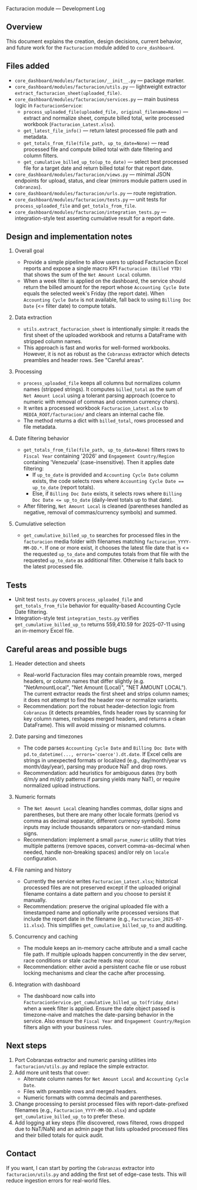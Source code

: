 Facturacion module — Development Log

Overview
--------
This document explains the creation, design decisions, current behavior, and future work for the `Facturacion` module added to `core_dashboard`.

Files added
-----------
- `core_dashboard/modules/facturacion/__init__.py` — package marker.
- `core_dashboard/modules/facturacion/utils.py` — lightweight extractor `extract_facturacion_sheet(uploaded_file)`.
- `core_dashboard/modules/facturacion/services.py` — main business logic in `FacturacionService`:
  - `process_uploaded_file(uploaded_file, original_filename=None)` — extract and normalize sheet, compute billed total, write processed workbook (`Facturacion_Latest.xlsx`).
  - `get_latest_file_info()` — return latest processed file path and metadata.
  - `get_totals_from_file(file_path, up_to_date=None)` — read processed file and compute billed total with date filtering and column filters.
  - `get_cumulative_billed_up_to(up_to_date)` — select best processed file for a target date and return billed total for that report date.
- `core_dashboard/modules/facturacion/views.py` — minimal JSON endpoints for upload, status, and clear (mirrors module pattern used in `Cobranzas`).
- `core_dashboard/modules/facturacion/urls.py` — route registration.
- `core_dashboard/modules/facturacion/tests.py` — unit tests for `process_uploaded_file` and `get_totals_from_file`.
- `core_dashboard/modules/facturacion/integration_tests.py` — integration-style test asserting cumulative result for a report date.

Design and implementation notes
-------------------------------
1. Overall goal
   - Provide a simple pipeline to allow users to upload Facturacion Excel reports and expose a single macro KPI `Facturacion (Billed YTD)` that shows the sum of the `Net Amount Local` column.
   - When a week filter is applied on the dashboard, the service should return the billed amount for the report whose `Accounting Cycle Date` equals the selected week's Friday (the report date). When `Accounting Cycle Date` is not available, fall back to using `Billing Doc Date` (<= filter date) to compute totals.

2. Data extraction
   - `utils.extract_facturacion_sheet` is intentionally simple: it reads the first sheet of the uploaded workbook and returns a DataFrame with stripped column names.
   - This approach is fast and works for well-formed workbooks. However, it is not as robust as the `Cobranzas` extractor which detects preambles and header rows. See "Careful areas".

3. Processing
   - `process_uploaded_file` keeps all columns but normalizes column names (stripped strings). It computes `billed_total` as the sum of `Net Amount Local` using a tolerant parsing approach (coerce to numeric with removal of commas and common currency chars).
   - It writes a processed workbook `Facturacion_Latest.xlsx` to `MEDIA_ROOT/facturacion/` and clears an internal cache file.
   - The method returns a dict with `billed_total`, rows processed and file metadata.

4. Date filtering behavior
   - `get_totals_from_file(file_path, up_to_date=None)` filters rows to `Fiscal Year` containing '2026' and `Engagement Country/Region` containing 'Venezuela' (case-insensitive). Then it applies date filtering:
     - If `up_to_date` is provided and `Accounting Cycle Date` column exists, the code selects rows where `Accounting Cycle Date == up_to_date` (report totals).
     - Else, if `Billing Doc Date` exists, it selects rows where `Billing Doc Date <= up_to_date` (daily-level totals up to that date).
   - After filtering, `Net Amount Local` is cleaned (parentheses handled as negative, removal of commas/currency symbols) and summed.

5. Cumulative selection
   - `get_cumulative_billed_up_to` searches for processed files in the `facturacion` media folder with filenames matching `facturacion_YYYY-MM-DD.*`. If one or more exist, it chooses the latest file date that is <= the requested `up_to_date` and computes totals from that file with the requested `up_to_date` as additional filter. Otherwise it falls back to the latest processed file.

Tests
-----
- Unit test `tests.py` covers `process_uploaded_file` and `get_totals_from_file` behavior for equality-based Accounting Cycle Date filtering.
- Integration-style test `integration_tests.py` verifies `get_cumulative_billed_up_to` returns 559,410.59 for 2025-07-11 using an in-memory Excel file.

Careful areas and possible bugs
------------------------------
1. Header detection and sheets
   - Real-world Facturacion files may contain preamble rows, merged headers, or column names that differ slightly (e.g. "NetAmountLocal", "Net Amount (Local)", "NET AMOUNT LOCAL"). The current extractor reads the first sheet and strips column names; it does not attempt to find the header row or normalize variants.
   - Recommendation: port the robust header-detection logic from `Cobranzas` (it detects preambles, finds header rows by scanning for key column names, reshapes merged headers, and returns a clean DataFrame). This will avoid missing or misnamed columns.

2. Date parsing and timezones
   - The code parses `Accounting Cycle Date` and `Billing Doc Date` with `pd.to_datetime(..., errors='coerce').dt.date`. If Excel cells are strings in unexpected formats or localized (e.g., day/month/year vs month/day/year), parsing may produce NaT and drop rows.
   - Recommendation: add heuristics for ambiguous dates (try both d/m/y and m/d/y patterns if parsing yields many NaT), or require normalized upload instructions.

3. Numeric formats
   - The `Net Amount Local` cleaning handles commas, dollar signs and parentheses, but there are many other locale formats (period vs comma as decimal separator, different currency symbols). Some inputs may include thousands separators or non-standard minus signs.
   - Recommendation: implement a small `parse_numeric` utility that tries multiple patterns (remove spaces, convert comma-as-decimal when needed, handle non-breaking spaces) and/or rely on `locale` configuration.

4. File naming and history
   - Currently the service writes `Facturacion_Latest.xlsx`; historical processed files are not preserved except if the uploaded original filename contains a date pattern and you choose to persist it manually.
   - Recommendation: preserve the original uploaded file with a timestamped name and optionally write processed versions that include the report date in the filename (e.g., `Facturacion_2025-07-11.xlsx`). This simplifies `get_cumulative_billed_up_to` and auditing.

5. Concurrency and caching
   - The module keeps an in-memory cache attribute and a small cache file path. If multiple uploads happen concurrently in the dev server, race conditions or stale cache reads may occur.
   - Recommendation: either avoid a persistent cache file or use robust locking mechanisms and clear the cache after processing.

6. Integration with dashboard
   - The dashboard now calls into `FacturacionService.get_cumulative_billed_up_to(friday_date)` when a week filter is applied. Ensure the date object passed is timezone-naive and matches the date-parsing behavior in the service. Also ensure the `Fiscal Year` and `Engagement Country/Region` filters align with your business rules.

Next steps
----------
1. Port Cobranzas extractor and numeric parsing utilities into `facturacion/utils.py` and replace the simple extractor.
2. Add more unit tests that cover:
   - Alternate column names for `Net Amount Local` and `Accounting Cycle Date`.
   - Files with preamble rows and merged headers.
   - Numeric formats with comma decimals and parentheses.
3. Change processing to persist processed files with report-date-prefixed filenames (e.g., `Facturacion_YYYY-MM-DD.xlsx`) and update `get_cumulative_billed_up_to` to prefer these.
4. Add logging at key steps (file discovered, rows filtered, rows dropped due to NaT/NaN) and an admin page that lists uploaded processed files and their billed totals for quick audit.

Contact
-------
If you want, I can start by porting the `Cobranzas` extractor into `facturacion/utils.py` and adding the first set of edge-case tests. This will reduce ingestion errors for real-world files.
